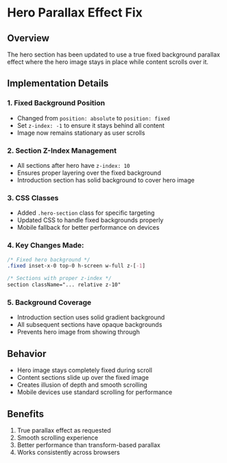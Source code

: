 # Hero Parallax Effect Fix

## Overview
The hero section has been updated to use a true fixed background parallax effect where the hero image stays in place while content scrolls over it.

## Implementation Details

### 1. Fixed Background Position
- Changed from `position: absolute` to `position: fixed`
- Set `z-index: -1` to ensure it stays behind all content
- Image now remains stationary as user scrolls

### 2. Section Z-Index Management
- All sections after hero have `z-index: 10` 
- Ensures proper layering over the fixed background
- Introduction section has solid background to cover hero image

### 3. CSS Classes
- Added `.hero-section` class for specific targeting
- Updated CSS to handle fixed backgrounds properly
- Mobile fallback for better performance on devices

### 4. Key Changes Made:
```css
/* Fixed hero background */
.fixed inset-x-0 top-0 h-screen w-full z-[-1]

/* Sections with proper z-index */
section className="... relative z-10"
```

### 5. Background Coverage
- Introduction section uses solid gradient background
- All subsequent sections have opaque backgrounds
- Prevents hero image from showing through

## Behavior
- Hero image stays completely fixed during scroll
- Content sections slide up over the fixed image
- Creates illusion of depth and smooth scrolling
- Mobile devices use standard scrolling for performance

## Benefits
1. True parallax effect as requested
2. Smooth scrolling experience
3. Better performance than transform-based parallax
4. Works consistently across browsers